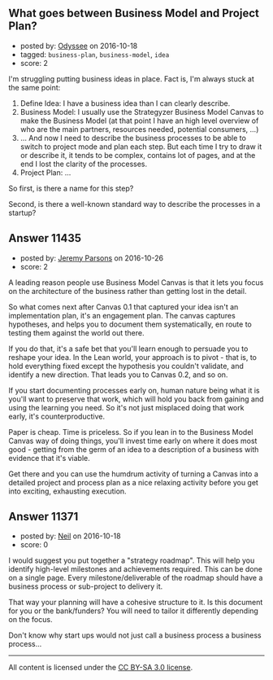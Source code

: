 ## What goes between Business Model and Project Plan?

- posted by: [Odyssee](https://stackexchange.com/users/3608629/odyssee) on 2016-10-18
- tagged: `business-plan`, `business-model`, `idea`
- score: 2

<p>I'm struggling putting business ideas in place. Fact is, I'm always stuck at the same point:</p>

<ol>
<li>Define Idea: I have a business idea than I can clearly describe.</li>
<li>Business Model: I usually use the Strategyzer Business Model Canvas to make the Business Model (at that point I have an high level overview of who are the main partners, resources needed, potential consumers, ...)</li>
<li>... And now I need to describe the business processes to be able to switch to project mode and plan each step. But each time I try to draw it or describe it, it tends to be complex, contains lot of pages, and at the end I lost the clarity of the processes.</li>
<li>Project Plan: ...</li>
</ol>

<p>So first, is there a name for this step?</p>

<p>Second, is there a well-known standard way to describe the processes in a startup?</p>



## Answer 11435

- posted by: [Jeremy Parsons](https://stackexchange.com/users/497810/jeremy-parsons) on 2016-10-26
- score: 2

<p>A leading reason people use Business Model Canvas is that it lets you focus on the architecture of the business rather than getting lost in the detail. </p>

<p>So what comes next after Canvas 0.1 that captured your idea isn't an implementation plan, it's an engagement plan. The canvas captures hypotheses, and helps you to document them systematically, en route to testing them against the world out there.</p>

<p>If you do that, it's a safe bet that you'll learn enough to persuade you to reshape your idea. In the Lean world, your approach is to pivot - that is, to hold everything fixed except the hypothesis you couldn't validate, and identify a new direction. That leads you to Canvas 0.2, and so on.</p>

<p>If you start documenting processes early on, human nature being what it is you'll want to preserve that work, which will hold you back from gaining and using the learning you need. So it's not just misplaced doing that work early, it's counterproductive.</p>

<p>Paper is cheap. Time is priceless. So if you lean in to the Business Model Canvas way of doing things, you'll invest time early on where it does most good - getting from the germ of an idea to a description of a business with evidence that it's viable. </p>

<p>Get there and you can use the humdrum activity of turning a Canvas into a detailed project and process plan as a nice relaxing activity before you get into exciting, exhausting execution.</p>



## Answer 11371

- posted by: [Neil](https://stackexchange.com/users/2711480/neil) on 2016-10-18
- score: 0

<p>I would suggest you put together a "strategy roadmap". This will help you identify high-level milestones and achievements required. This can be done on a single page. Every milestone/deliverable of the roadmap should have a business process or sub-project to delivery it. </p>

<p>That way your planning will have a cohesive structure to it. Is this document for you or the bank/funders? You will need to tailor it differently depending on the focus.</p>

<p>Don't know why start ups would not just call a business process a business process...</p>




---

All content is licensed under the [CC BY-SA 3.0 license](https://creativecommons.org/licenses/by-sa/3.0/).
